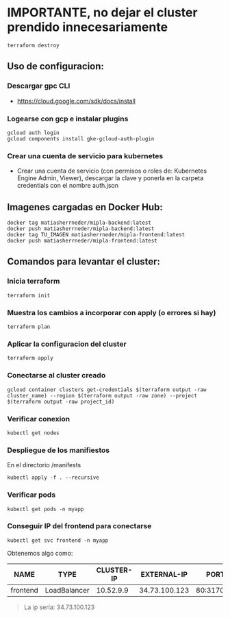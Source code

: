 # IMPORTANTE, no dejar el cluster prendido innecesariamente
```
terraform destroy
```
##

## Uso de configuracion:

### Descargar gpc CLI
* https://cloud.google.com/sdk/docs/install

### Logearse con gcp e instalar plugins
```
gcloud auth login
gcloud components install gke-gcloud-auth-plugin
```

### Crear una cuenta de servicio para kubernetes
* Crear una cuenta de servicio (con permisos o roles de: Kubernetes Engine Admin, Viewer), descargar la clave y ponerla en la carpeta credentials con el nombre auth.json

## Imagenes cargadas en Docker Hub:
```
docker tag matiasherrneder/mipla-backend:latest
docker push matiasherrneder/mipla-backend:latest
docker tag TU_IMAGEN matiasherrneder/mipla-frontend:latest
docker push matiasherrneder/mipla-frontend:latest
```

## Comandos para levantar el cluster:

### Inicia terraform
```
terraform init
```

### Muestra los cambios a incorporar con apply (o errores si hay)
```
terraform plan
```

### Aplicar la configuracion del cluster
```
terraform apply
```

### Conectarse al cluster creado
```
gcloud container clusters get-credentials $(terraform output -raw cluster_name) --region $(terraform output -raw zone) --project $(terraform output -raw project_id)
```

### Verificar conexion
```
kubectl get nodes
```

### Despliegue de los manifiestos
En el directorio /manifests
```
kubectl apply -f . --recursive
```

### Verificar pods
```
kubectl get pods -n myapp
```

### Conseguir IP del frontend para conectarse
```
kubectl get svc frontend -n myapp
```
Obtenemos algo como:

| NAME      | TYPE          | CLUSTER-IP   | EXTERNAL-IP    | PORT(S)       | AGE
|-----------|---------------|--------------|----------------|---------------|-----
| frontend  | LoadBalancer  | 10.52.9.9    | 34.73.100.123  | 80:31709/TCP  | 84s

> La ip sería: 34.73.100.123